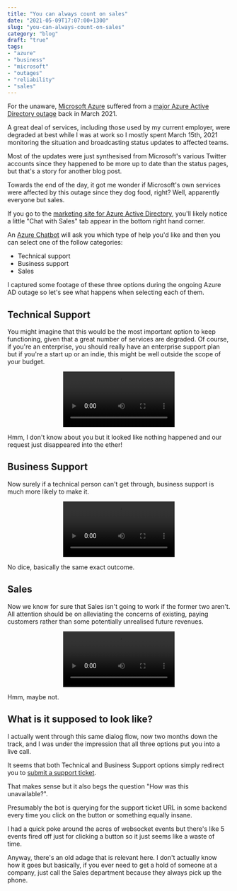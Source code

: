 ```yaml
---
title: "You can always count on sales"
date: "2021-05-09T17:07:00+1300"
slug: "you-can-always-count-on-sales"
category: "blog"
draft: "true"
tags:
- "azure"
- "business"
- "microsoft"
- "outages"
- "reliability"
- "sales"
---
```


For the unaware, [Microsoft Azure](https://status.azure.com) suffered from a [major Azure Active Directory outage](https://rcpmag.com/articles/2021/03/16/what-happened-azure-ad-outage.aspx) back in March 2021.

A great deal of services, including those used by my current employer, were degraded at best while I was at work so I mostly spent March 15th, 2021 monitoring the situation and broadcasting status updates to affected teams.

Most of the updates were just synthesised from Microsoft's various Twitter accounts since they happened to be more up to date than the status pages, but that's a story for another blog post.

Towards the end of the day, it got me wonder if Microsoft's own services were affected by this outage since they dog food, right? Well, apparently everyone but sales.

If you go to the [marketing site for Azure Active Directory](https://azure.microsoft.com/en-us/services/active-directory/), you'll likely notice a little "Chat with Sales" tab appear in the bottom right hand corner.

An [Azure Chatbot](https://azure.microsoft.com/en-us/services/bot-services/) will ask you which type of help you'd like and then you can select one of the follow categories:

- Technical support
- Business support
- Sales

I captured some footage of these three options during the ongoing Azure AD outage so let's see what happens when selecting each of them.

## Technical Support

You might imagine that this would be the most important option to keep functioning, given that a great number of services are degraded. Of course, if you're an enterprise, you should really have an enterprise support plan but if you're a start up or an indie, this might be well outside the scope of your budget.

<video style="display: inherit; margin: 0 auto;" width="50%" controls>
<source preload src="01-technical.mp4" type="video/mp4">
Ah, sorry! It looks like your browser either hates the h264 codec or it just doesn't support the video tag.
</video>

Hmm, I don't know about you but it looked like nothing happened and our request just disappeared into the ether!

## Business Support

Now surely if a technical person can't get through, business support is much more likely to make it.

<video style="display: inherit; margin: 0 auto;" width="50%" controls>
<source preload src="02-business.mp4" type="video/mp4">
Ah, sorry! It looks like your browser either hates the h264 codec or it just doesn't support the video tag.
</video>

No dice, basically the same exact outcome.

## Sales

Now we know for sure that Sales isn't going to work if the former two aren't. All attention should be on alleviating the concerns of existing, paying customers rather than some potentially unrealised future revenues.

<video style="display: inherit; margin: 0 auto;" width="50%" controls>
<source preload src="03-sales.mp4" type="video/mp4">
Ah, sorry! It looks like your browser either hates the h264 codec or it just doesn't support the video tag.
</video>

Hmm, maybe not.

## What is it supposed to look like?

I actually went through this same dialog flow, now two months down the track, and I was under the impression that all three options put you into a live call.

It seems that both Technical and Business Support options simply redirect you to [submit a support ticket](https://azure.microsoft.com/en-us/support/create-ticket/).

That makes sense but it also begs the question "How was this unavailable?".

Presumably the bot is querying for the support ticket URL in some backend every time you click on the button or something equally insane.

I had a quick poke around the acres of websocket events but there's like 5 events fired off just for clicking a button so it just seems like a waste of time.

Anyway, there's an old adage that is relevant here. I don't actually know how it goes but basically, if you ever need to get a hold of someone at a company, just call the Sales department because they always pick up the phone.

